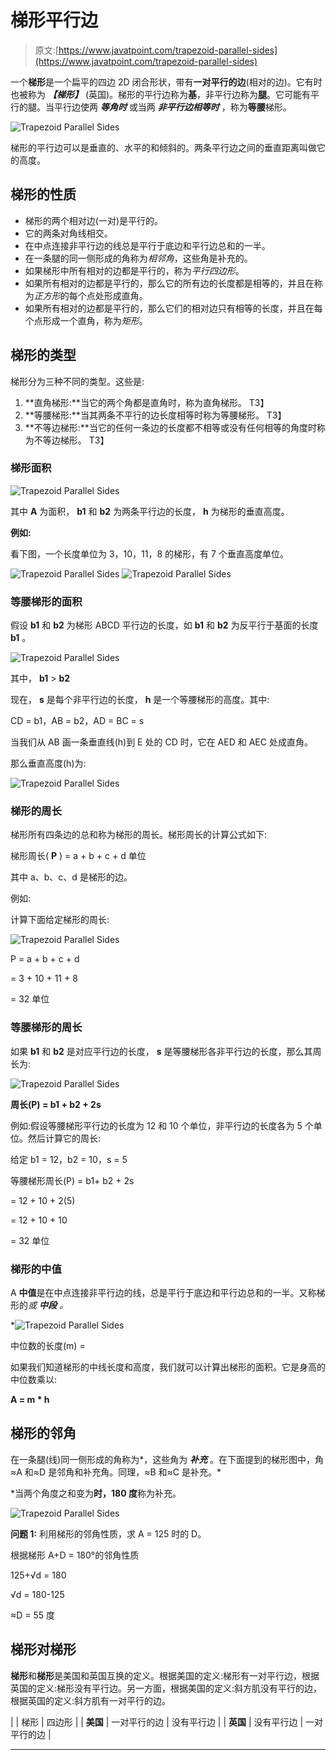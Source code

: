 # 梯形平行边

> 原文:[https://www.javatpoint.com/trapezoid-parallel-sides](https://www.javatpoint.com/trapezoid-parallel-sides)

一个**梯形**是一个扁平的四边 2D 闭合形状，带有**一对平行的边**(相对的边)。它有时也被称为 ***【梯形】*** (英国)。梯形的平行边称为**基**，非平行边称为**腿**。它可能有平行的腿。当平行边使两 ***等角时*** 或当两 ***非平行边相等时*** ，称为**等腰**梯形。

![Trapezoid Parallel Sides](../Images/e25859beff92d924b6fc967e50b1c247.png)

梯形的平行边可以是垂直的、水平的和倾斜的。两条平行边之间的垂直距离叫做它的高度。

## 梯形的性质

*   梯形的两个相对边(一对)是平行的。
*   它的两条对角线相交。
*   在中点连接非平行边的线总是平行于底边和平行边总和的一半。
*   在一条腿的同一侧形成的角称为*相邻角*，这些角是补充的。
*   如果梯形中所有相对的边都是平行的，称为*平行四边形*。
*   如果所有相对的边都是平行的，那么它的所有边的长度都是相等的，并且在称为*正方形*的每个点处形成直角。
*   如果所有相对的边都是平行的，那么它们的相对边只有相等的长度，并且在每个点形成一个直角，称为*矩形*。

## 梯形的类型

梯形分为三种不同的类型。这些是:

1.  **直角梯形:**当它的两个角都是直角时，称为直角梯形。
    T3】
2.  **等腰梯形:**当其两条不平行的边长度相等时称为等腰梯形。
    T3】
3.  **不等边梯形:**当它的任何一条边的长度都不相等或没有任何相等的角度时称为不等边梯形。
    T3】

### 梯形面积

![Trapezoid Parallel Sides](../Images/1ad5f9646d00ed066750e2c652b4a28c.png)

其中 **A** 为面积， **b1** 和 **b2** 为两条平行边的长度， **h** 为梯形的垂直高度。

**例如:**

看下图，一个长度单位为 3，10，11，8 的梯形，有 7 个垂直高度单位。

![Trapezoid Parallel Sides](../Images/37560146718421faf9b9aef4a0f5a670.png)
![Trapezoid Parallel Sides](../Images/dbf1b06550047bc8ca77b9c121c34dee.png)

### 等腰梯形的面积

假设 **b1** 和 **b2** 为梯形 ABCD 平行边的长度，如 **b1** 和 **b2** 为反平行于基面的长度 **b1** 。

![Trapezoid Parallel Sides](../Images/69511a37bd65955a2785ac63066e76ac.png)

其中， **b1** > **b2**

现在， **s** 是每个非平行边的长度， **h** 是一个等腰梯形的高度。其中:

CD = b1，AB = b2，AD = BC = s

当我们从 AB 画一条垂直线(h)到 E 处的 CD 时，它在 AED 和 AEC 处成直角。

那么垂直高度(h)为:

![Trapezoid Parallel Sides](../Images/d215b19342ecf2675116738dd403ed77.png)

### 梯形的周长

梯形所有四条边的总和称为梯形的周长。梯形周长的计算公式如下:

梯形周长( **P** ) = a + b + c + d 单位

其中 a、b、c、d 是梯形的边。

例如:

计算下面给定梯形的周长:

![Trapezoid Parallel Sides](../Images/2567bea62eaf1aa3a61d1bc9a5055a6d.png)

P = a + b + c + d

= 3 + 10 + 11 + 8

= 32 单位

### 等腰梯形的周长

如果 **b1** 和 **b2** 是对应平行边的长度， **s** 是等腰梯形各非平行边的长度，那么其周长为:

![Trapezoid Parallel Sides](../Images/2c02c52574b1ccf5e064c908ebc023ec.png)

**周长(P) = b1 + b2 + 2s**

例如:假设等腰梯形平行边的长度为 12 和 10 个单位，非平行边的长度各为 5 个单位。然后计算它的周长:

给定 b1 = 12，b2 = 10，s = 5

等腰梯形周长(P) = b1+ b2 + 2s

= 12 + 10 + 2(5)

= 12 + 10 + 10

= 32 单位

### 梯形的中值

A **中值**是在中点连接非平行边的线，总是平行于底边和平行边总和的一半。又称梯形的*或 ***中段*** 。*

*![Trapezoid Parallel Sides](../Images/509ae7594c1649f730a73e07d95974ad.png)

中位数的长度(m) =

如果我们知道梯形的中线长度和高度，我们就可以计算出梯形的面积。它是身高的中位数乘以:

**A = m * h**

## 梯形的邻角

在一条腿(线)同一侧形成的角称为*，这些角为 ***补充*** 。在下面提到的梯形图中，角≈A 和≈D 是邻角和补充角。同理，≈B 和≈C 是补充。*

 *当两个角度之和变为**时，180 度**称为补充。

![Trapezoid Parallel Sides](../Images/e0ef325caf8407d403235d3b85939734.png)

**问题 1:** 利用梯形的邻角性质，求 A = 125 时的 D。

根据梯形 A+D = 180°的邻角性质

125+√d = 180

√d = 180-125

≈D = 55 度

## 梯形对梯形

**梯形**和**梯形**是美国和英国互换的定义。根据美国的定义:梯形有一对平行边，根据英国的定义:梯形没有平行边。另一方面，根据美国的定义:斜方肌没有平行的边，根据英国的定义:斜方肌有一对平行的边。

|  | 梯形 | 四边形 |
| **美国** | 一对平行的边 | 没有平行边 |
| **英国** | 没有平行边 | 一对平行的边 |

* * ***